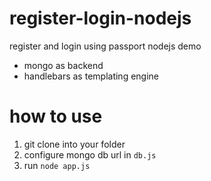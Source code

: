 # register-login-nodejs
register and login using passport nodejs demo

- mongo as backend
- handlebars as templating engine

# how to use

1. git clone into your folder
2. configure mongo db url in `db.js`
3. run `node app.js`
